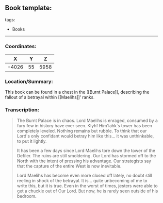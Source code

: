 Book template:
---
tags:
  - Books
---

### Coordinates:
| **X** | **Y**| **Z** |
|:-----:|:----:|:-----:|
|-4026  |55   |5958  |

### Location/Summary:
This book can be found in a chest in the [[Burnt Palace]], describing the fallout of a betrayal within [[Maelihs]]' ranks.

### Transcription:
> The Burnt Palace is in chaos. Lord Maelihs is enraged, consumed by a fury few in history have ever seen. Klyhf Him'lahk's tower has been completely leveled. Nothing remains but rubble. To think that our Lord's only confidant would betray him like this... it was unthinkable, to put it lightly.
>
> It has been a few days since Lord Maelihs tore down the tower of the Defiler. The ruins are still smoldering. Our Lord has stormed off to the North with the intent of pressing his advantage. Our strategists say that the capture of the entire West is now inevitable.
>
> Lord Maelihs has become even more closed off lately, no doubt still reeling in shock of the betrayal. It is... quite unbecoming of me to write this, but it is true. Even in the worst of times, jesters were able to get a chuckle out of Our Lord. But now, he is rarely seen outside of his bedroom.

